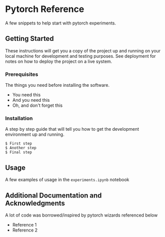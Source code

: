 # Pytorch Reference

A few snippets to help start with pytorch experiments.

## Getting Started

These instructions will get you a copy of the project up and running on your local machine for development and testing purposes. See deployment for notes on how to deploy the project on a live system.

### Prerequisites

The things you need before installing the software.

* You need this
* And you need this
* Oh, and don't forget this

### Installation

A step by step guide that will tell you how to get the development environment up and running.

```
$ First step
$ Another step
$ Final step
```

## Usage

A few examples of usage in the `experiments.ipynb` notebook


## Additional Documentation and Acknowledgments

A lot of code was borrowed/inspired by pytorch wizards referenced below
* Reference 1
* Reference 2